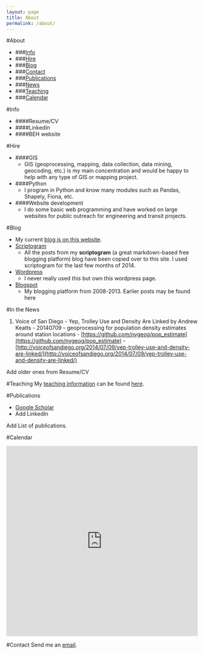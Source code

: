 ```yaml
---
layout: page
title: About
permalink: /about/
---
```


<!--This is the base Jekyll theme. You can find out more info about customizing your Jekyll theme, as well as basic Jekyll usage documentation at [jekyllrb.com](http://jekyllrb.com/)

You can find the source code for the Jekyll new theme at: [github.com/jglovier/jekyll-new](https://github.com/jglovier/jekyll-new)

You can find the source code for Jekyll at [github.com/jekyll/jekyll](https://github.com/jekyll/jekyll)
-->

#About
* ###[Info](#info)
* ###[Hire](#hire)
* ###[Blog](#blog)
* ###[Contact](#contact)
* ###[Publications](#pubs)
* ###[News](#news)
* ###[Teaching](#teaching)
* ###[Calendar](#calendar)

#<a name="info"></a>Info

* ####Resume/CV
* ####LinkedIn
* ####BEH website

#<a name="hire"></a>Hire
* ####GIS
	* GIS (geoprocessing, mapping, data collection, data mining, geocoding, etc.) is my main concentration and would be happy to help with any type of GIS or mapping project. 
* ####Python
	* I program in Python and know many modules such as Pandas, Shapely, Fiona, etc. 
* ####Website development
	* I do some basic web programming and have worked on large websites for public outreach for engineering and transit projects. 

#<a name="blog"></a>Blog
* My current [blog is on this website](http://nygeog.github.io).
* [Scriptogram](http://scriptogr.am/nygeog)
	* All the posts from my **scriptogram** (a great markdown-based free blogging platform) blog have been copied over to this site. I used scriptogram for the last few months of 2014. 
* [Wordpress](http://nygeog.wordpress.com/)
	* I never really used this but own this wordpress page.
* [Blogspot](http://nygeog.blogspot.com/)
	* My blogging platform from 2008-2013. Earlier posts may be found here

#<a name="news"></a>In the News
1. Voice of San Diego - Yep, Trolley Use and Density Are Linked
by Andrew Keatts - 20140709 - geoprocessing for population density estimates around station locations - [https://github.com/nygeog/pop_estimate](https://github.com/nygeog/pop_estimate) -  [http://voiceofsandiego.org/2014/07/09/yep-trolley-use-and-density-are-linked/](http://voiceofsandiego.org/2014/07/09/yep-trolley-use-and-density-are-linked/)

Add older ones from Resume/CV


#<a name="teaching"></a>Teaching
My [teaching information](https://nygeog.github.io/teaching/) can be found [here](https://nygeog.github.io/teaching/). 

#<a name="pubs"></a>Publications
* [Google Scholar](http://scholar.google.com/citations?user=K6iTYsUAAAAJ&hl=en)
* Add LinkedIn

Add List of publications.

#<a name="calendar"></a>Calendar

<p><iframe src="https://www.google.com/calendar/embed?src=39a18nupjlakmcbjq3pveu1nqc%40group.calendar.google.com&ctz=America/New_York" style="border: 0" width='100%' height="500" frameborder="0" scrolling="no"></iframe></p>

#<a name="contact"></a>Contact
Send me an [email](mailto:daniel.martin.sheehan@gmail.com).